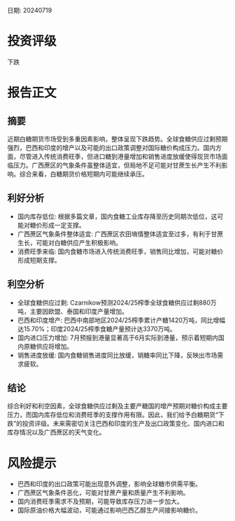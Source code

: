 
日期: 20240719

# 投资评级

下跌

# 报告正文

## 摘要

近期白糖期货市场受到多重因素影响，整体呈现下跌趋势。全球食糖供应过剩预期强烈，巴西和印度的增产以及可能的出口政策调整对国际糖价构成压力。国内方面，尽管进入传统消费旺季，但进口糖到港量增加和销售进度放缓使得现货市场面临压力。广西蔗区的气象条件虽整体适宜，但局地不足可能对甘蔗生长产生不利影响。综合来看，白糖期货价格短期内可能继续承压。

## 利好分析

* 国内库存低位: 根据多篇文章，国内食糖工业库存降至历史同期次低位，这可能对糖价形成一定支撑。
* 广西蔗区气象条件整体适宜: 广西蔗区农田墒情整体适宜至过多，有利于甘蔗生长，可能对白糖供应产生积极影响。
* 消费旺季来临: 国内食糖市场进入传统消费旺季，销售同比增加，可能对糖价形成短期支撑。

## 利空分析

* 全球食糖供应过剩: Czarnikow预测2024/25榨季全球食糖供应过剩880万吨，主要因欧盟、泰国和印度产量增加。
* 巴西和印度增产: 巴西中南部地区2024/25榨季累计产糖1420万吨，同比增幅达15.70%；印度2024/25榨季食糖产量预计达3370万吨。
* 国内进口压力增加: 7月预报到港量显著高于6月实际到港量，预示着短期内国内原糖供应将增加。
* 销售进度放缓: 国内食糖销售进度同比放缓，销糖率同比下降，反映出市场需求疲软。

## 结论

综合利好和利空因素，全球食糖供应过剩及主要产糖国的增产预期对糖价构成主要压力，而国内库存低位和消费旺季的支撑作用有限。因此，我们给予白糖期货“下跌”的投资评级。未来需密切关注巴西和印度的生产及出口政策变化、国内进口和库存情况以及广西蔗区的天气变化。

# 风险提示

* 巴西和印度的出口政策可能出现意外调整，影响全球糖市供需平衡。
* 广西蔗区气象条件恶化，可能对甘蔗产量和质量产生不利影响。
* 国内消费旺季需求不及预期，可能导致库存压力进一步加大。
* 国际原油价格大幅波动，可能通过影响巴西乙醇生产间接影响糖价。
